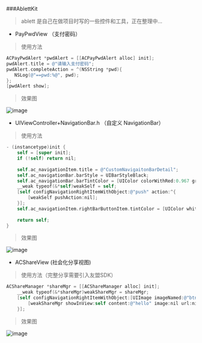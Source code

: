 ###AblettKit

> ablett 是自己在做项目时写的一些控件和工具，正在整理中...

* PayPwdView （支付密码）

> 使用方法

``` Objective-C  
ACPayPwdAlert *pwdAlert = [[ACPayPwdAlert alloc] init];
pwdAlert.title = @"请输入支付密码";
pwdAlert.completeAction = ^(NSString *pwd){
   NSLog(@"==pwd:%@", pwd);
};
[pwdAlert show];

```

> 效果图

![image](https://github.com/AblettChen/Ablett/blob/master/PayPwdView.gif)

* UIViewController+NavigationBar.h （自定义 NavigationBar）

> 使用方法

``` Objective-C
- (instancetype)init {
    self = [super init];
    if (!self) return nil;
    
    self.ac_navigationItem.title = @"CustomNavigaitonBarDetail";
    self.ac_navigationBar.barStyle = UIBarStyleBlack;
    self.ac_navigationBar.barTintColor = [UIColor colorWithRed:0.967 green:0.159 blue:0.047 alpha:1.000] ;
    __weak typeof(&*self)weakSelf = self;
    [self configNavigationRightItemWithObject:@"push" action:^{
        [weakSelf pushAction:nil];
    }];
    self.ac_navigationItem.rightBarButtonItem.tintColor = [UIColor whiteColor];
    
    return self;
}
```
> 效果图

![image](https://github.com/AblettChen/Ablett/blob/master/NavigationBar.gif)

* ACShareView (社会化分享视图)

> 使用方法（完整分享需要引入友盟SDK）

``` Objective-C
ACShareManager *shareMgr = [[ACShareManager alloc] init];
    __weak typeof(&*shareMgr)weakShareMgr = shareMgr;
    [self configNavigationRightItemWithObject:[UIImage imageNamed:@"btn_share_theme"] action:^{
        [weakShareMgr showInView:self content:@"hello" image:nil url:nil];
    }];
```

> 效果图

![image](https://github.com/AblettChen/Ablett/blob/master/ACShareView.gif)

